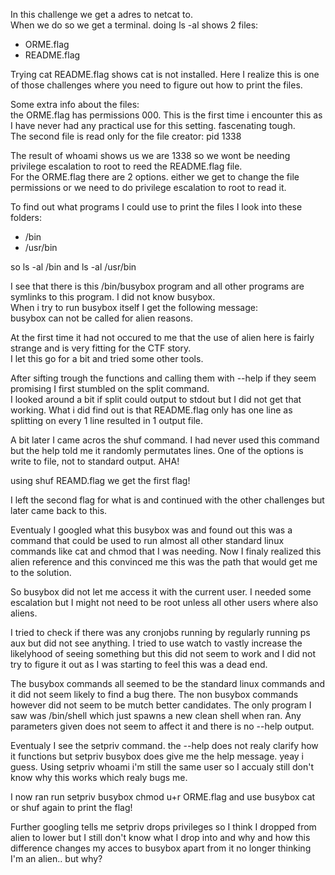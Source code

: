 In this challenge we get a adres to netcat to.<br />
When we do so we get a terminal. doing ls -al shows 2 files:
- ORME.flag
- README.flag

Trying cat README.flag shows cat is not installed. Here I realize this is one of those challenges where you need to figure out how to print the files.

Some extra info about the files: <br />
the ORME.flag has permissions 000. This is the first time i encounter this as I have never had any practical use for this setting. fascenating tough. <br />
The second file is read only for the file creator: pid 1338

The result of whoami shows us we are 1338 so we wont be needing privilege escalation to root to reed the README.flag file.<br />
For the ORME.flag there are 2 options. either we get to change the file permissions or we need to do privilege escalation to root to read it.

To find out what programs I could use to print the files I look into these folders:
- /bin
- /usr/bin

so ls -al /bin and ls -al /usr/bin

I see that there is this /bin/busybox program and all other programs are symlinks to this program. I did not know busybox. <br />
When i try to run busybox itself I get the following message:<br />
busybox can not be called for alien reasons.

At the first time it had not occured to me that the use of alien here is fairly strange and is very fitting for the CTF story.<br />
I let this go for a bit and tried some other tools.

After sifting trough the functions and calling them with --help if they seem promising I first stumbled on the split command.<br />
I looked around a bit if split could output to stdout but I did not get that working. What i did find out is that README.flag only has one line as splitting on every 1 line resulted in 1 output file.

A bit later I came acros the shuf command. I had never used this command but the help told me it randomly permutates lines. One of the options is write to file, not to standard output. AHA! <br />

using shuf REAMD.flag we get the first flag!

I left the second flag for what is and continued with the other challenges but later came back to this.

Eventualy I googled what this busybox was and found out this was a command that could be used to run almost all other standard linux commands like cat and chmod that I was needing. Now I finaly realized this alien reference and this convinced me this was the path that would get me to the solution.

So busybox did not let me access it with the current user. I needed some escalation but I might not need to be root unless all other users where also aliens.

I tried to check if there was any cronjobs running by regularly running ps aux but did not see anything. I tried to use watch to vastly increase the likelyhood of seeing something but this did not seem to work and I did not try to figure it out as I was starting to feel this was a dead end.

The busybox commands all seemed to be the standard linux commands and it did not seem likely to find a bug there. The non busybox commands however did not seem to be mutch better candidates. The only program I saw was /bin/shell which just spawns a new clean shell when ran. Any parameters given does not seem to affect it and there is no --help output.

Eventualy I see the setpriv command. the --help does not realy clarify how it functions but setpriv busybox does give me the help message. yeay i guess. Using setpriv whoami i'm still the same user so I accualy still don't know why this works which realy bugs me. <br />

I now ran run setpriv busybox chmod u+r ORME.flag and use busybox cat or shuf again to print the flag!

Further googling tells me setpriv drops privileges so I think I dropped from alien to lower but I still don't know what I drop into and why and how this difference changes my acces to busybox apart from it no longer thinking I'm an alien.. but why?

